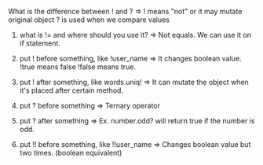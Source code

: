What is the difference between ! and ?
=> ! means "not" or it may mutate original object
  ? is used when we compare values

1. what is != and where should you use it?
=> Not equals. We can use it on if statement.

2. put ! before something, like !user_name
=> It changes boolean value.
  !true means false
  !false means true.

3. put ! after something, like words.uniq!
=> It can mutate the object when it's placed after certain method.

4. put ? before something
=> Ternary operator

5. put ? after something
=> Ex. number.odd? will return true if the number is odd.

6. put !! before something, like !!user_name
=> Changes boolean value but two times. (boolean equivalent)
